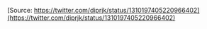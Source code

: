 [Source: https://twitter.com/diprjk/status/1310197405220966402](https://twitter.com/diprjk/status/1310197405220966402)
